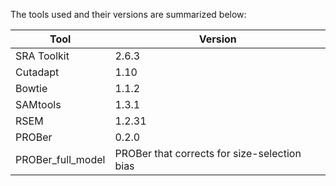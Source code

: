 The tools used and their versions are summarized below:

Tool | Version
---- | -------
SRA Toolkit | 2.6.3
Cutadapt | 1.10
Bowtie | 1.1.2
SAMtools | 1.3.1
RSEM | 1.2.31
PROBer | 0.2.0
PROBer_full_model | PROBer that corrects for size-selection bias

